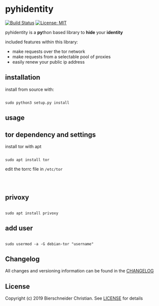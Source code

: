 # pyhidentity
[![Build Status](https://travis-ci.org/bierschi/pyhidentity.svg?branch=master)](https://travis-ci.org/bierschi/pyhidentity) [![License: MIT](https://img.shields.io/badge/License-MIT-green.svg)](https://github.com/bierschi/pyhidentity/blob/master/LICENSE) <br>

pyhidentity is a **py**thon based library to **hide** your **identity**

included features within this library:

 - make requests over the tor network 
 - make requests from a selectable pool of proxies
 - easily renew your public ip address
 
 
## installation
install from source with: 

<pre><code>
sudo python3 setup.py install
</code></pre>

## usage



## tor dependency and settings
install tor with apt
<pre><code>
sudo apt install tor
</code></pre>

edit the torrc file in `/etc/tor`
<pre><code>

</code></pre>


## privoxy

<pre><code>
sudo apt install privoxy
</code></pre>

## add user 

<pre><code>
sudo usermod -a -G debian-tor "username"
</code></pre>


## Changelog
All changes and versioning information can be found in the [CHANGELOG](https://github.com/bierschi/pyhidentity/blob/master/CHANGELOG.rst)

## License
Copyright (c) 2019 Bierschneider Christian. See [LICENSE](https://github.com/bierschi/pyhidentity/blob/master/LICENSE)
for details